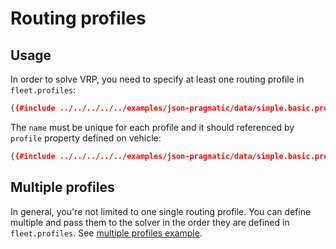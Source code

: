 # Routing profiles

## Usage

In order to solve VRP, you need to specify at least one routing profile in `fleet.profiles`:

```json
{{#include ../../../../../examples/json-pragmatic/data/simple.basic.problem.json:131:136}}
```

The `name` must be unique for each profile and it should referenced by `profile` property defined on vehicle:

```json
{{#include ../../../../../examples/json-pragmatic/data/simple.basic.problem.json:102}}
```

## Multiple profiles

In general, you're not limited to one single routing profile. You can define multiple and pass them to the solver in the
order they are defined in `fleet.profiles`. See [multiple profiles example](../../../examples/pragmatic/profiles.md).